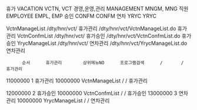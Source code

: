 휴가              VACATION        VCTN, VCT
경영,운영,관리    MANAGEMENT      MNGM, MNG
직원              EMPLOYEE        EMPL, EMP
승인              CONFM           CONFM
연차              YRYC            YRYC






VctnManageList      /dty/hnr/vct/       휴가관리        /dty/hnr/vct/VctnManageList.do      휴가관리
VctnConfmList       /dty/hnr/vct/       휴가승인        /dty/hnr/vct/VctnConfmList.do       휴가승인
YrycManageList      /dty/hnr/vct/       연차관리        /dty/hnr/vct/YrycManageList.do      연차관리



          순서      휴가관리        상위메뉴NO      프로그램검색      /       /       휴가관리


11000000    1       휴가관리        10000000        VctnManageList      /       /       휴가관리

12000000    2       휴가승인        10000000        VctnConfmList      /       /       휴가승인
13000000    3       연차관리        10000000        YrycManageList     /       /       연차관리
